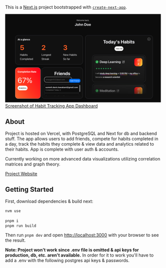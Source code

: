 This is a [Next.js](https://nextjs.org/) project bootstrapped with [`create-next-app`](https://github.com/vercel/next.js/tree/canary/packages/create-next-app).

![dashboard](/public/dashboard.png)
[Screenshot of Habit Tracking App Dashboard](/public/dashboard.png)

## About

Project is hosted on Vercel, with PostgreSQL and Next for db and backend stuff. The app allows users to add friends, compete for habits completed in a day, track the habits they complete & view data and analytics related to their habits. App is complete with user auth & accounts.

Currently working on more advanced data visualizations utilizing correlation matrices and graph theory.

[Project Website](https://summitkawakami.com/habits/)

## Getting Started

First, download dependencies & build next:

```
nvm use

pnpm i
pnpm run build
```

Then run `pnpm dev` and open [http://localhost:3000](http://localhost:3000) with your browser to see the result.

**Note: Project won't work since .env file is omitted & api keys for production, db, etc. aren't available.**
In order for it to work you'll have to add a .env with the following postgres api keys & passwords.
